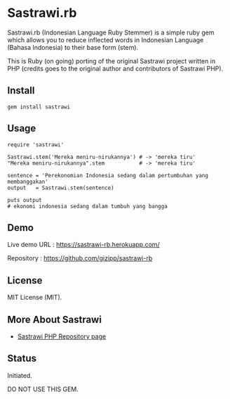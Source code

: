 # Sastrawi.rb

Sastrawi.rb (Indonesian Language Ruby Stemmer) is a simple ruby gem which allows you to reduce inflected words in Indonesian Language (Bahasa Indonesia) to their base form (stem).

This is Ruby (on going) porting of the original Sastrawi project written in PHP (credits goes to the original author and contributors of Sastrawi PHP).

## Install

```gem install sastrawi```

## Usage
```
require 'sastrawi'

Sastrawi.stem('Mereka meniru-nirukannya') # -> 'mereka tiru'
"Mereka meniru-nirukannya".stem           # -> 'mereka tiru'

sentence = 'Perekonomian Indonesia sedang dalam pertumbuhan yang membanggakan'
output   = Sastrawi.stem(sentence)

puts output
# ekonomi indonesia sedang dalam tumbuh yang bangga
```

## Demo

Live demo URL : https://sastrawi-rb.herokuapp.com/

Repository : https://github.com/gizipp/sastrawi-rb

## License

MIT License (MIT).

## More About Sastrawi

- [Sastrawi PHP Repository page](https://github.com/sastrawi/sastrawi)

## Status

Initiated.

DO NOT USE THIS GEM.
